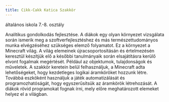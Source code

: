 ```yaml
---
title: Cikk-Cakk Katica Szakkör
---
```


<p class="audience">általános iskola 7.-8. osztály</p>
<p class="abstract">Analítikus gondolkodás fejlesztése. A diákok egy olyan környezet vizsgálata során ismerik meg a szoftverfejlesztéshez és más természettudományos munka elvégzéséhez szükséges elemző folyamatot. Ez a környezet a Minecraft világ. A világ elemeinek újracsoportosításán és értelmezésén keresztül készítjük elő a későbbi tanulmányaik során elsajátításra kerülő elvont fogalmak megértését. Például az objektumok, tulajdonságok és műveletek. A szakkör keretein belül felhasználjuk, a Minecraft adta lehetőségeket, hogy kezdetleges logikai áramköröket hozzunk létre. Továbbá eszköként használjuk a játék automatizálását és programozhatóságát, hogy egyszerűsítsük az áramkörök létrehozását. A diákok rövid programokat fognak írni, mely előre meghatározott elemeket helyez el a világban.</p>
